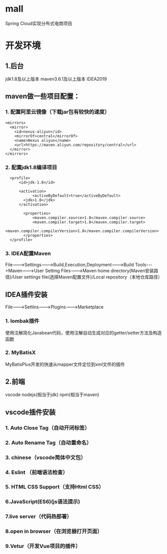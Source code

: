 # mall
Spring Cloud实现分布式电商项目

# 开发环境
## 1.后台
  jdk1.8及以上版本
  maven3.6.1及以上版本
  IDEA2019
  
## maven做一些项目配置：
### 1. 配置阿里云镜像（下载jar包有较快的速度）
  ```
  <mirrors>
    <mirror>
      <id>nexus-aliyun</id>
      <mirrorOf>central</mirrorOf>
      <name>Nexus aliyun</name>
      <url>https://maven.aliyun.com/repository/central</url>
    </mirror>
  </mirrors>
  ```
### 2. 配置jdk1.8编译项目

```
  <profile>
      <id>jdk-1.8</id>

      <activation>
		    <activeByDefault>true</activeByDefault>
        <jdk>1.8</jdk>
      </activation>
		
	    <properties>
		    <maven.compiler.source>1.8</maven.compiler.source>
		    <maven.compiler.target>1.8</maven.compiler.target>
		    <maven.compiler.compilerVersion>1.8</maven.compiler.compilerVersion>
	    </properties>
  </profile>
```
### 3. IDEA配置Maven
File--->Settings--->Build,Execution,Deployment--->Build Tools--->Maven--->User Setting Files--->Maven home directory(Maven安装路径)/User settings file(选择Maven配置文件)/Local repository（本地仓库路径）

## IDEA插件安装
File--->Settins--->Plugins--->Marketplace
### 1. lombak插件
  使用注解简化Javabean代码，使用注解自动生成对应的getter/setter方法及构造函数
### 2. MyBatisX
  MyBatisPlus开发的快速从mapper文件定位到xml文件的插件

## 2.前端
  vscode
  nodejs(相当于jdk)
  npm(相当于maven)
  
## vscode插件安装
### 1. Auto Close Tag（自动开闭标签）
### 2. Auto Rename Tag（自动重命名）
### 3. chinese（vscode简体中文包）
### 4. Eslint （前端语法检查）
### 5. HTML CSS Support（支持Html CSS）
### 6.JavaScript(ES6)(js语法提示)
### 7.live server（代码热部署）
### 8.open in browser（在浏览器打开页面）
### 9.Vetur（开发Vue项目的插件）
  




